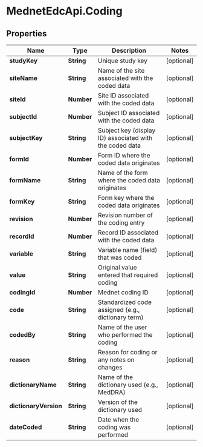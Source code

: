 # MednetEdcApi.Coding

## Properties

Name | Type | Description | Notes
------------ | ------------- | ------------- | -------------
**studyKey** | **String** | Unique study key | [optional] 
**siteName** | **String** | Name of the site associated with the coded data | [optional] 
**siteId** | **Number** | Site ID associated with the coded data | [optional] 
**subjectId** | **Number** | Subject ID associated with the coded data | [optional] 
**subjectKey** | **String** | Subject key (display ID) associated with the coded data | [optional] 
**formId** | **Number** | Form ID where the coded data originates | [optional] 
**formName** | **String** | Name of the form where the coded data originates | [optional] 
**formKey** | **String** | Form key where the coded data originates | [optional] 
**revision** | **Number** | Revision number of the coding entry | [optional] 
**recordId** | **Number** | Record ID associated with the coded data | [optional] 
**variable** | **String** | Variable name (field) that was coded | [optional] 
**value** | **String** | Original value entered that required coding | [optional] 
**codingId** | **Number** | Mednet coding ID | [optional] 
**code** | **String** | Standardized code assigned (e.g., dictionary term) | [optional] 
**codedBy** | **String** | Name of the user who performed the coding | [optional] 
**reason** | **String** | Reason for coding or any notes on changes | [optional] 
**dictionaryName** | **String** | Name of the dictionary used (e.g., MedDRA) | [optional] 
**dictionaryVersion** | **String** | Version of the dictionary used | [optional] 
**dateCoded** | **String** | Date when the coding was performed | [optional] 


